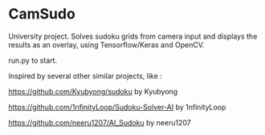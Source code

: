 # CamSudo
University project. 
Solves sudoku grids from camera input and displays the results as an overlay, using Tensorflow/Keras and OpenCV.

run.py to start.

Inspired by several other similar projects, like :

https://github.com/Kyubyong/sudoku by Kyubyong

https://github.com/1nfinityLoop/Sudoku-Solver-AI by 1nfinityLoop

https://github.com/neeru1207/AI_Sudoku by neeru1207
